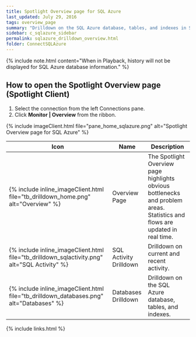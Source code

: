 ```yaml
---
title: Spotlight Overview page for SQL Azure
last_updated: July 29, 2016
tags: overview_page
summary: "Drilldown on the SQL Azure database, tables, and indexes in Spotlight Enterprise."
sidebar: c_sqlazure_sidebar
permalink: sqlazure_drilldown_overview.html
folder: ConnectSQLAzure
---
```


{% include note.html content="When in Playback, history will not be displayed for SQL Azure database information." %}

## How to open the Spotlight Overview page  (Spotlight Client)

1. Select the connection from the left Connections pane.
2. Click **Monitor \| Overview** from the ribbon.


{% include imageClient.html file="pane_home_sqlazure.png" alt="Spotlight Overview page for SQL Azure" %}



Icon | Name | Description
-----|------|------------
{% include inline_imageClient.html file="tb_drilldown_home.png" alt="Overview" %} | Overview Page | The Spotlight Overview page highlights obvious bottlenecks and problem areas. Statistics and flows are updated in real time.  
{% include inline_imageClient.html file="tb_drilldown_sqlactivity.png" alt="SQL Activity" %} | SQL Activity Drilldown | Drilldown on current and recent activity.
{% include inline_imageClient.html file="tb_drilldown_databases.png" alt="Databases" %} | Databases Drilldown | Drilldown on the SQL Azure database, tables, and indexes.  




{% include links.html %}
